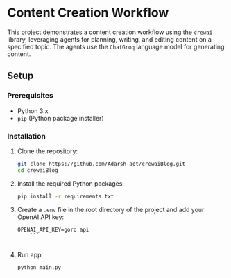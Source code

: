 # Content Creation Workflow

This project demonstrates a content creation workflow using the `crewai` library, leveraging agents for planning, writing, and editing content on a specified topic. The agents use the `ChatGroq` language model for generating content.

## Setup

### Prerequisites

- Python 3.x
- `pip` (Python package installer)

### Installation

1. Clone the repository:

    ```bash
    git clone https://github.com/Adarsh-aot/crewaiBlog.git
    cd crewaiBlog
    ```

2. Install the required Python packages:

    ```bash
    pip install -r requirements.txt
    ```

3. Create a `.env` file in the root directory of the project and add your OpenAI API key:

    ```plaintext
    OPENAI_API_KEY=gorq api
        ```


4. Run app


   ```bash
   python main.py
   ```


   
